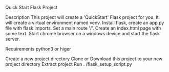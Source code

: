 Quick Start Flask Project

Description
This project will create a 'QuickStart' Flask project for you. It will create a virtual environment named venv. Install flask, create an app.py file with flask imports. Set a main route '/'. Create an index.html page with some text. Start chrome browser on a windows device and start the flask server.

Requirements
python3 or higer

Create a new project directory
Clone or Download this project to your new project directory
Extract project
Run . /flask_setup_script.py
